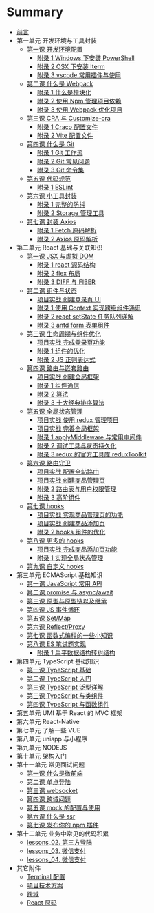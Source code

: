# Summary

- [前言](README.md)
- 第一单元 开发环境与工具封装
  - [第一课 开发环境配置](unit1/operatingEnvironment.md)
    - [附录 1 Windows 下安装 PowerShell](unit1/powershell.md)
    - [附录 2 OSX 下安装 Iterm](unit1/iterm.md)
    - [附录 3 vscode 常用插件与使用](unit1/vscode.md)
  - [第二课 什么是 Webpack](unit1/webpack.md)
    - [附录 1 什么是模块化](unit1/modular.md)
    - [附录 2 使用 Npm 管理项目依赖](unit1/npm.md)
    - [附录 3 使用 Webpack 优化项目](unit1/optimize.md)
  - [第三课 CRA 与 Customize-cra](unit1/customizeCra.md)
    - [附录 1 Craco 配置文件](unit1/craco.md)
    - [附录 2 Vite 配置文件](unit1/vite.md)
  - [第四课 什么是 Git](unit1/git.md)
    - [附录 1 Git 工作流](unit1/gitFlow.md)
    - [附录 2 Git 常见问题](unit1/gitQuery.md)
    - [附录 3 Git 命令集](unit1/gitCommand.md)
  - [第五课 代码规范](unit1/codingStandard.md)
    - [附录 1 ESLint](unit1/eslint.md)
  - [第六课 小工具封装](unit1/utilsPackage.md)
    - [附录 1 完整的防抖](unit1/th.md)
    - [附录 2 Storage 管理工具](unit1/storageManage.md)
  - [第七课 封装 Axios](unit1/axiosPackage.md)
    - [附录 1 Fetch 原码解析](unit1/fetch.md)
    - [附录 2 Axios 原码解析](unit1/axios.md)
- 第二单元 React 基础与关联知识
  - [第一课 JSX 与虚拟 DOM](unit2/jsx.md)
    - [附录 1 react 源码结构](unit2/soundStructure.md)
    - [附录 2 flex 布局](unit2/flex.md)
    - [附录 3 DIFF 与 FIBER](unit2/diff.md)
  - [第二课 组件与状态](unit2/component.md)
    - [项目实战 创建登录页 UI](unit2/login.code.md)
    - [附录 1 使用 Context 实现跨级组件通讯](unit2/useContext.md)
    - [附录 2 react setState 任务队列详解](unit2/setState.md)
    - [附录 3 antd form 表单组件](unit2/antd.form.md)
  - [第三课 生命周期与组件优化](unit2/lifeCycle.md)
    - [项目实战 完成登录页功能](unit2/login.fun.md)
    - [附录 1 组件的优化](unit2/componentOptimize.md)
    - [附录 2 JS 正则表达式](unit2/regexp.md)
  - [第四课 路由与嵌套路由](unit2/reactRouter.md)
    - [项目实战 创建全局框架](unit2/container.md)
    - [附录 1 组件通信](unit2/communication.md)
    - [附录 2 算法](unit2/omicron.md)
    - [附录 3 十大经典排序算法](unit2/sortAlgorithm.md)
  - [第五课 全局状态管理](unit2/redux.md)
    - [项目实战 使用 redux 管理项目](unit2/productState.md)
    - [项目实战 完善全局框架](unit2/container.fun.md)
    - [附录 1 applyMiddleware 与常用中间件](unit2/middleware.md)
    - [附录 2 调试工具与状态持久化](unit2/devtools.md)
    - [附录 3 redux 的官方工具库 reduxToolkit](unit2/reduxToolkit.md)
  - [第六课 路由守卫](unit2/route_auth.md)
    - [项目实战 配置全站路由](unit1/globalRoutes.md)
    - [项目实战 创建商品管理页](unit2/commodityManagement.md)
    - [附录 2 路由表与用户权限管理](unit1/guard.md)
    - [附录 3 高阶组件](unit2/hoc.md)
  - [第七课 hooks](unit2/hooks.md)
    - [项目实战 实现商品管理页的功能](unit2/commodityManagement.fun.md)
    - [项目实战 创建商品添加页](unit2/goodsAdd.md)
    - [附录 2 hooks 组件的优化](unit2/hooksOptimize.md)
  - [第八课 更多的 hooks](unit2/moreHook.md)
    - [项目实战 完成商品添加页功能](unit2/goodsAdd.fun.md)
    - [附录 1 实现全局状态管理](unit2/hooksRedux.md)
  - [第九课 自定义 hooks](unit2/customHook.md)
- 第三单元 ECMAScript 基础知识
  - [第一课 JavaScript 常用 API](unit6/lessons_01.md)
  - [第二课 promise 与 async/await](unit6/lessons_03.md)
  - [第三课 原型与原型链以及继承](unit6/lessons_07.md)
  - [第四课 JS 事件循环](unit6/lessons_09.md)
  - [第五课 Set/Map](unit6/lessons_04.md)
  - [第六课 Reflect/Proxy](unit6/lessons_05.md)
  - [第七课 函数式编程的一些小知识](unit6/lessons_02.md)
  - [第八课 ES 笔试题实现](unit6/lessons_06.md)
    - [附录 1 扁平数据结构转树结构](unit3/arrayToTree.md)
- 第四单元 TypeScript 基础知识
  - [第一课 TypeScript 基础](unit9/lessons_01.md)
  - [第二课 TypeScript 入门](unit9/lessons_02.md)
  - [第三课 TypeScript 泛型详解]()
  - [第三课 TypeScript 与类组件](unit9/lessons_03.md)
  - [第四课 TypeScript 与函数组件](unit9/lessons_04.md)
- 第五单元 UMI 基于 React 的 MVC 框架
- 第六单元 React-Native
- 第七单元 了解一些 VUE
- 第八单元 uniapp 与小程序
- 第九单元 NODEJS
- 第十单元 架构入门
- 第十一单元 常见面试问题
  - [第一课 什么是微前端](unit_10/micro_frontend.md)
  - [第二课 单点登陆](unit_10/single_sign_on.md)
  - [第三课 websocket](unit_10/websocket.md)
  - [第四课 跨域问题](unit_10/cross_domain.md)
  - [第五课 mock 的配置与使用](unit_10/use_mock.md)
  - [第六课 什么是 ssr](unit_10/server_side_render.md)
  - [第七课 发布你的 npm 插件](unit_10/npm_publish.md)
- 第十二单元 业务中常见的代码积累
  - [lessons_02. 第三方登陆](unit_10/lessons_02.md)
  - [lessons_03. 微信支付](unit_10/lessons_03.md)
  - [lessons_04. 微信支付](unit_10/lessons_03.md)
- 其它附件
  - [Terminal 配置](enclusore/install-iterm.md)
  - [项目技术方案](enclusore/tech-scheme.md)
  - [跨域](enclusore/cross-domin.md)
  - [React 原码](enclusore/react-source.md)
